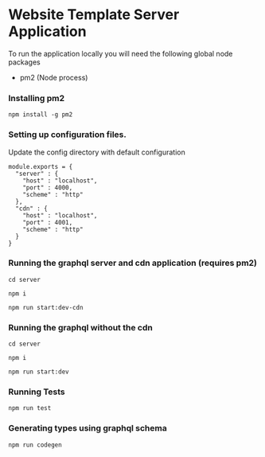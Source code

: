 # Website Template Server Application

To run the application locally you will need the following global node packages

- pm2 (Node process)

### Installing pm2

```
npm install -g pm2

```

### Setting up configuration files.

Update the config directory with default configuration

```
module.exports = {
  "server" : {
    "host" : "localhost",
    "port" : 4000,
    "scheme" : "http"
  },
  "cdn" : {
    "host" : "localhost",
    "port" : 4001,
    "scheme" : "http"
  }
}
```

### Running the graphql server and cdn application (requires pm2)

```
cd server

npm i

npm run start:dev-cdn
```


### Running the graphql without the cdn

```
cd server

npm i

npm run start:dev
```

### Running Tests

```
npm run test
```

### Generating types using graphql schema

```
npm run codegen
```